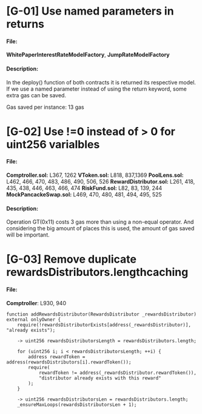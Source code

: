 # [G-01] Use named parameters in returns

#### File: 
**WhitePaperInterestRateModelFactory**, **JumpRateModelFactory**

#### Description:
In the deploy() function of both contracts it is returned its respective model. If we use a named parameter instead of using the return keyword, some extra gas can be saved.

Gas saved per instance: 13 gas


# [G-02] Use !=0 instead of > 0 for uint256 varialbles

#### File:
**Comptroller.sol:** L367, 1262
**VToken.sol:** L818, 837,1369
**PoolLens.sol:** L462, 466, 470, 483, 486, 490, 506, 526
**RewardDistributor.sol:** L261, 418, 435, 438, 446, 463, 466, 474
**RiskFund.sol:** L82, 83, 139, 244
**MockPancackeSwap.sol:** L469, 470, 480, 481, 494, 495, 525

#### Description:
Operation GT(0x11) costs 3 gas more than using a non-equal operator. And considering the big amount of places this is used, the amount of gas saved will be important.


# [G-03] Remove duplicate rewardsDistributors.lengthcaching

#### File:
**Comptroller**: L930, 940

```
function addRewardsDistributor(RewardsDistributor _rewardsDistributor) external onlyOwner {
    require(!rewardsDistributorExists[address(_rewardsDistributor)], "already exists");

    -> uint256 rewardsDistributorsLength = rewardsDistributors.length;

    for (uint256 i; i < rewardsDistributorsLength; ++i) {
        address rewardToken = address(rewardsDistributors[i].rewardToken());
        require(
            rewardToken != address(_rewardsDistributor.rewardToken()),
            "distributor already exists with this reward"
        );
    }

    -> uint256 rewardsDistributorsLen = rewardsDistributors.length;
    _ensureMaxLoops(rewardsDistributorsLen + 1);
```